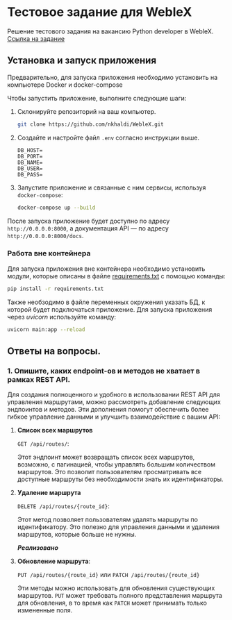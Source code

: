 # Тестовое задание для WebleX

Решение тестового задания на вакансию Python developer в WebleX.<br>
[Ссылка на задание](https://faint-adasaurus-4bc.notion.site/web-Python-Middle-2024-8db7e46240b64d60b08b6da61a090c07)

## Установка и запуск приложения

Предварительно, для запуска приложения необходимо установить на компьютере Docker и docker-compose

Чтобы запустить приложение, выполните следующие шаги:

1. Склонируйте репозиторий на ваш компьютер.
    ```bash
    git clone https://github.com/nkhaldi/WebleX.git
    ```

2. Создайте и настройте файл `.env` согласно инструкции выше.
    ```env
    DB_HOST=
    DB_PORT=
    DB_NAME=
    DB_USER=
    DB_PASS=
    ```

3. Запустите приложение и связанные с ним сервисы, используя `docker-compose`:
    ```bash
    docker-compose up --build
    ```

После запуска приложение будет доступно по адресу `http://0.0.0.0:8000`, а документация API — по адресу `http://0.0.0.0:8000/docs`.

### Работа вне контейнера

Для запуска приложения вне контейнера необходимо установить модули, которые описаны в файле [requirements.txt](/requirements.txt) с помощью команды:

```bash
pip install -r requirements.txt
```

Также необзодимо в файле переменных окружения указать БД, к которой будет подключаться приложение.
Для запуска приложения через _uvicorn_ используйте команду:

```bash
uvicorn main:app --reload
```


## Ответы на вопросы.

### 1. Опишите, каких endpoint-ов и методов не хватает в рамках REST API.

Для создания полноценного и удобного в использовании REST API для управления маршрутами, можно рассмотреть добавление следующих эндпоинтов и методов. Эти дополнения помогут обеспечить более гибкое управление данными и улучшить взаимодействие с вашим API:

1. **Список всех маршрутов**

    `GET /api/routes/`:

    Этот эндпоинт может возвращать список всех маршрутов, возможно, с пагинацией, чтобы управлять большим количеством маршрутов. Это позволит пользователям просматривать все доступные маршруты без необходимости знать их идентификаторы.

2. **Удаление маршрута**

    `DELETE /api/routes/{route_id}`:

    Этот метод позволяет пользователям удалять маршруты по идентификатору. Это полезно для управления данными и удаления маршрутов, которые больше не нужны.

    **_Реализовано_**

3. **Обновление маршрута**:

   `PUT /api/routes/{route_id}` или `PATCH /api/routes/{route_id}`
   
   Эти методы можно использовать для обновления существующих маршрутов. `PUT` может требовать полного представления маршрута для обновления, в то время как `PATCH` может принимать только измененные поля.
